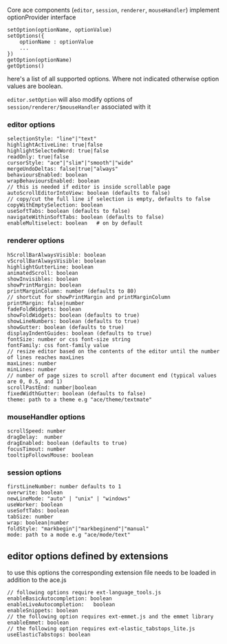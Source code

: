 Core ace components (`editor`, `session`, `renderer`, `mouseHandler`) implement optionProvider interface

    setOption(optionName, optionValue)
    setOptions({
        optionName : optionValue
        ...
    })
    getOption(optionName)
    getOptions()

here's a list of all supported options. Where not indicated otherwise option values are boolean.

`editor.setOption` will also modify options of `session/renderer/$mouseHandler` associated with it


### editor options

    selectionStyle: "line"|"text"
    highlightActiveLine: true|false
    highlightSelectedWord: true|false
    readOnly: true|false
    cursorStyle: "ace"|"slim"|"smooth"|"wide"
    mergeUndoDeltas: false|true|"always"
    behavioursEnabled: boolean
    wrapBehavioursEnabled: boolean
    // this is needed if editor is inside scrollable page
    autoScrollEditorIntoView: boolean (defaults to false)
    // copy/cut the full line if selection is empty, defaults to false
    copyWithEmptySelection: boolean 
    useSoftTabs: boolean (defaults to false)
    navigateWithinSoftTabs: boolean (defaults to false)
    enableMultiselect: boolean   # on by default
 
### renderer options
 
    hScrollBarAlwaysVisible: boolean
    vScrollBarAlwaysVisible: boolean
    highlightGutterLine: boolean
    animatedScroll: boolean
    showInvisibles: boolean
    showPrintMargin: boolean
    printMarginColumn: number (defaults to 80)
    // shortcut for showPrintMargin and printMarginColumn
    printMargin: false|number 
    fadeFoldWidgets: boolean
    showFoldWidgets: boolean (defaults to true)
    showLineNumbers: boolean (defaults to true)
    showGutter: boolean (defaults to true)
    displayIndentGuides: boolean (defaults to true)
    fontSize: number or css font-size string
    fontFamily: css font-family value
    // resize editor based on the contents of the editor until the number of lines reaches maxLines
    maxLines: number
    minLines: number
    // number of page sizes to scroll after document end (typical values are 0, 0.5, and 1)
    scrollPastEnd: number|boolean
    fixedWidthGutter: boolean (defaults to false)
    theme: path to a theme e.g "ace/theme/textmate"
 

### mouseHandler options
 
    scrollSpeed: number
    dragDelay:  number
    dragEnabled: boolean (defaults to true)
    focusTimout: number
    tooltipFollowsMouse: boolean
 
### session options
 
    firstLineNumber: number defaults to 1
    overwrite: boolean
    newLineMode: "auto" | "unix" | "windows"
    useWorker: boolean
    useSoftTabs: boolean
    tabSize: number
    wrap: boolean|number
    foldStyle: "markbegin"|"markbeginend"|"manual"
    mode: path to a mode e.g "ace/mode/text"
 

## editor options defined by extensions

to use this options the corresponding extension file needs to be loaded in addition to the ace.js

    // following options require ext-language_tools.js
    enableBasicAutocompletion: boolean
    enableLiveAutocompletion:   boolean
    enableSnippets: boolean
    // the following option requires ext-emmet.js and the emmet library 
    enableEmmet: boolean
    // the following option requires ext-elastic_tabstops_lite.js
    useElasticTabstops: boolean
 
